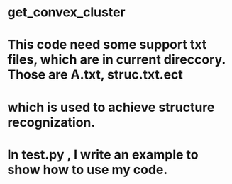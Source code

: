 # get_convex_cluster
# This code need some support txt files, which are in current direccory. Those are A.txt, struc.txt.ect
# which is used to achieve structure recognization.
# In test.py , I write an example to show how to use my code.
